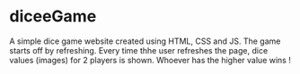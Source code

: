 # diceeGame
A simple dice game website created using HTML, CSS and JS.
The game starts off by refreshing. Every time thhe user refreshes the page, dice values (images) for 2 players is shown. 
Whoever has the higher value wins !
